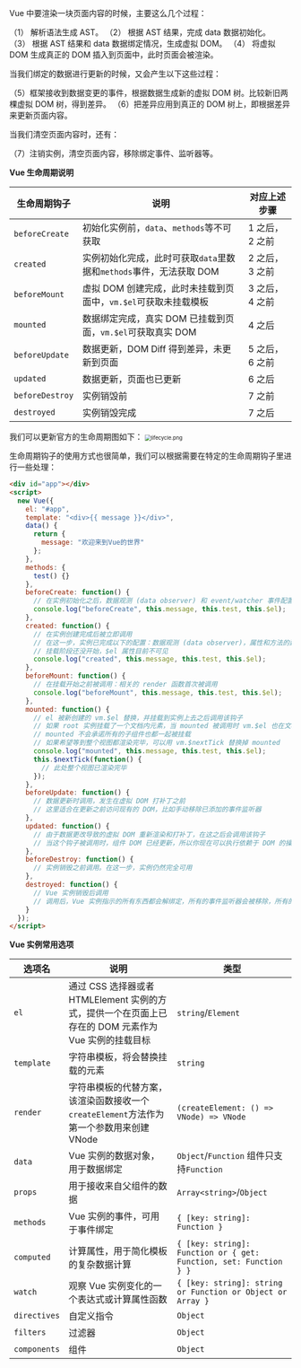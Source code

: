 Vue 中要渲染一块页面内容的时候，主要这么几个过程：

（1） 解析语法生成 AST。
（2） 根据 AST 结果，完成 data 数据初始化。
（3） 根据 AST 结果和 data 数据绑定情况，生成虚拟 DOM。
（4） 将虚拟 DOM 生成真正的 DOM 插入到页面中，此时页面会被渲染。

当我们绑定的数据进行更新的时候，又会产生以下这些过程：

（5）框架接收到数据变更的事件，根据数据生成新的虚拟 DOM 树。比较新旧两棵虚拟 DOM 树，得到差异。
（6）把差异应用到真正的 DOM 树上，即根据差异来更新页面内容。

当我们清空页面内容时，还有：

（7）注销实例，清空页面内容，移除绑定事件、监听器等。

**Vue 生命周期说明**

| 生命周期钩子    | 说明                                                         | 对应上述步骤   |
| --------------- | ------------------------------------------------------------ | -------------- |
| `beforeCreate`  | 初始化实例前，`data`、`methods`等不可获取                    | 1 之后，2 之前 |
| `created`       | 实例初始化完成，此时可获取`data`里数据和`methods`事件，无法获取 DOM | 2 之后，3 之前 |
| `beforeMount`   | 虚拟 DOM 创建完成，此时未挂载到页面中，`vm.$el`可获取未挂载模板 | 3 之后，4 之前 |
| `mounted`       | 数据绑定完成，真实 DOM 已挂载到页面，`vm.$el`可获取真实 DOM  | 4 之后         |
| `beforeUpdate`  | 数据更新，DOM Diff 得到差异，未更新到页面                    | 5 之后，6 之前 |
| `updated`       | 数据更新，页面也已更新                                       | 6 之后         |
| `beforeDestroy` | 实例销毁前                                                   | 7 之前         |
| `destroyed`     | 实例销毁完成                                                 | 7 之后         |

我们可以更新官方的生命周期图如下：
<img src="../../../images/vue/lifecycle.png" alt="lifecycle.png" style="zoom: 67%;" />

生命周期钩子的使用方式也很简单，我们可以根据需要在特定的生命周期钩子里进行一些处理：

```html
<div id="app"></div>
<script>
  new Vue({
    el: "#app",
    template: "<div>{{ message }}</div>",
    data() {
      return {
        message: "欢迎来到Vue的世界"
      };
    },
    methods: {
      test() {}
    },
    beforeCreate: function() {
      // 在实例初始化之后，数据观测 (data observer) 和 event/watcher 事件配置之前被调用
      console.log("beforeCreate", this.message, this.test, this.$el);
    },
    created: function() {
      // 在实例创建完成后被立即调用
      // 在这一步，实例已完成以下的配置：数据观测 (data observer)，属性和方法的运算，watch/event 事件回调
      // 挂载阶段还没开始，$el 属性目前不可见
      console.log("created", this.message, this.test, this.$el);
    },
    beforeMount: function() {
      // 在挂载开始之前被调用：相关的 render 函数首次被调用
      console.log("beforeMount", this.message, this.test, this.$el);
    },
    mounted: function() {
      // el 被新创建的 vm.$el 替换，并挂载到实例上去之后调用该钩子
      // 如果 root 实例挂载了一个文档内元素，当 mounted 被调用时 vm.$el 也在文档内
      // mounted 不会承诺所有的子组件也都一起被挂载
      // 如果希望等到整个视图都渲染完毕，可以用 vm.$nextTick 替换掉 mounted
      console.log("mounted", this.message, this.test, this.$el);
      this.$nextTick(function() {
        // 此处整个视图已渲染完毕
      });
    },
    beforeUpdate: function() {
      // 数据更新时调用，发生在虚拟 DOM 打补丁之前
      // 这里适合在更新之前访问现有的 DOM，比如手动移除已添加的事件监听器
    },
    updated: function() {
      // 由于数据更改导致的虚拟 DOM 重新渲染和打补丁，在这之后会调用该钩子
      // 当这个钩子被调用时，组件 DOM 已经更新，所以你现在可以执行依赖于 DOM 的操作
    },
    beforeDestroy: function() {
      // 实例销毁之前调用。在这一步，实例仍然完全可用
    },
    destroyed: function() {
      // Vue 实例销毁后调用
      // 调用后，Vue 实例指示的所有东西都会解绑定，所有的事件监听器会被移除，所有的子实例也会被销毁
    }
  });
</script>
```

**Vue 实例常用选项**

| 选项名       | 说明                                                         | 类型                                                         |
| ------------ | ------------------------------------------------------------ | ------------------------------------------------------------ |
| `el`         | 通过 CSS 选择器或者 HTMLElement 实例的方式，提供一个在页面上已存在的 DOM 元素作为 Vue 实例的挂载目标 | `string`/`Element`                                           |
| `template`   | 字符串模板，将会替换挂载的元素                               | `string`                                                     |
| `render`     | 字符串模板的代替方案，该渲染函数接收一个`createElement`方法作为第一个参数用来创建 VNode | `(createElement: () => VNode) => VNode`                      |
| `data`       | Vue 实例的数据对象，用于数据绑定                             | `Object`/`Function` 组件只支持`Function`                     |
| `props`      | 用于接收来自父组件的数据                                     | `Array<string>`/`Object`                                     |
| `methods`    | Vue 实例的事件，可用于事件绑定                               | `{ [key: string]: Function }`                                |
| `computed`   | 计算属性，用于简化模板的复杂数据计算                         | `{ [key: string]: Function or { get: Function, set: Function } }` |
| `watch`      | 观察 Vue 实例变化的一个表达式或计算属性函数                  | `{ [key: string]: string or Function or Object or Array }`   |
| `directives` | 自定义指令                                                   | `Object`                                                     |
| `filters`    | 过滤器                                                       | `Object`                                                     |
| `components` | 组件                                                         | `Object`                                                     |